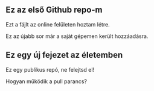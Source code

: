 ## Ez az első Github repo-m

Ezt a fájlt az online felületen hoztam létre.

Ez az újabb sor már a saját gépemen került hozzáadásra.

## Ez egy új fejezet az életemben
Ez egy publikus repó, ne felejtsd el!

Hogyan működik a pull parancs?
